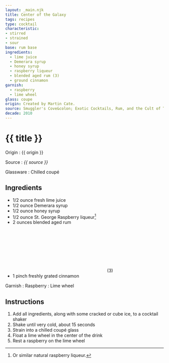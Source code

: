 ```yaml
---
layout: _main.njk
title: Center of the Galaxy
tags: recipes
type: cocktail
characteristic:
- stirred
- strained
- sour
base: rum base
ingredients:
  - lime juice
  - Demerara syrup
  - honey syrup
  - raspberry liqueur
  - blended aged rum (3)
  - ground cinnamon
garnish:
  - raspberry
  - lime wheel
glass: coupe
origin: Created by Martin Cate.
source: Smuggler's Cove&colon; Exotic Cocktails, Rum, and the Cult of Tiki
decade: 2010
---
```

<!-- markdownlint-disable MD025 -->
# {{ title }}
<!-- markdownlint-disable MD025 -->

Origin
  : {{ origin }}

Source
  : <cite>{{ source }}</cite>

Glassware
  : Chilled coupé

## Ingredients

* 1/2 ounce fresh lime juice
* 1/2 ounce Demerara syrup
* 1/2 ounce honey syrup
* 1/2 ounce St. George Raspberry liqueur[^1]
* 2 ounces blended aged rum<icon-l space="1em"><span class="with-icon"><svg class="icon"><use href="/assets/images/icons/circle-3.svg#circle-3"></use></svg><span class="sr-only">(3)</span></span></icon-l>
* 1 pinch freshly grated cinnamon

[^1]: Or similar natural raspberry liqueur.

Garnish
  : Raspberry
  : Lime wheel

## Instructions

1. Add all ingredients, along with some cracked or cube ice, to a cocktail shaker
2. Shake until very cold, about 15 seconds
3. Strain into a chilled coupé glass
4. Float a lime wheel in the center of the drink
5. Rest a raspberry on the lime wheel
